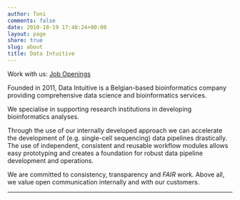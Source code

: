 ```yaml
---
author: Toni
comments: false
date: 2010-10-19 17:48:24+00:00
layout: page
share: true
slug: about
title: Data Intuitive
---
```

Work with us: [Job Openings](/about/jobs.pdf)

Founded in 2011, Data Intuitive is a Belgian-based bioinformatics company providing comprehensive data science and bioinformatics services.

We specialise in supporting research institutions in developing bioinformatics analyses.

Through the use of our internally developed approach we can accelerate the development of (e.g. single-cell sequencing) data pipelines drastically. The use of independent, consistent and reusable workflow modules allows easy prototyping and creates a foundation for robust data pipeline development and operations.

We are committed to consistency, transparency and *FAIR* work. Above all, we value open communication internally and with our customers.


<!-- <div class="row"  
    style="background-image: url('/images/graan-2-smaller.jpg');
            background-position: right bottom, left top;
            background-size: cover;
            background: transparant">
-->

- - -
